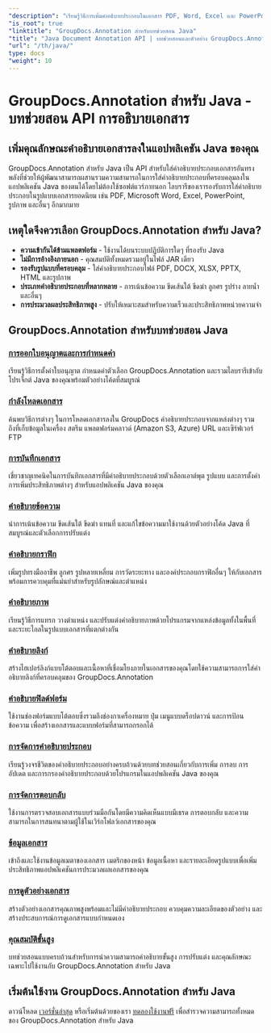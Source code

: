 ```yaml
---
"description": "เรียนรู้วิธีการเพิ่มคำอธิบายประกอบในเอกสาร PDF, Word, Excel และ PowerPoint ด้วย GroupDocs.Annotation สำหรับ Java API บทช่วยสอนการผสานรวมแบบทีละขั้นตอนและตัวอย่างโค้ด"
"is_root": true
"linktitle": "GroupDocs.Annotation สำหรับบทช่วยสอน Java"
"title": "Java Document Annotation API | บทช่วยสอนและตัวอย่าง GroupDocs.Annotation สำหรับ Java"
"url": "/th/java/"
type: docs
"weight": 10
---
```


# GroupDocs.Annotation สำหรับ Java - บทช่วยสอน API การอธิบายเอกสาร

## เพิ่มคุณลักษณะคำอธิบายเอกสารลงในแอปพลิเคชัน Java ของคุณ

GroupDocs.Annotation สำหรับ Java เป็น API สำหรับใส่คำอธิบายประกอบเอกสารอันทรงพลังที่ช่วยให้ผู้พัฒนาสามารถผสานรวมความสามารถในการใส่คำอธิบายประกอบที่ครอบคลุมลงในแอปพลิเคชัน Java ของตนได้โดยไม่ต้องใช้ซอฟต์แวร์ภายนอก ไลบรารีของเรารองรับการใส่คำอธิบายประกอบในรูปแบบเอกสารยอดนิยม เช่น PDF, Microsoft Word, Excel, PowerPoint, รูปภาพ และอื่นๆ อีกมากมาย

## เหตุใดจึงควรเลือก GroupDocs.Annotation สำหรับ Java?

- **ความเข้ากันได้ข้ามแพลตฟอร์ม** - ใช้งานได้บนระบบปฏิบัติการใดๆ ที่รองรับ Java
- **ไม่มีการอ้างอิงภายนอก** - คุณสมบัติทั้งหมดรวมอยู่ในไฟล์ JAR เดียว
- **รองรับรูปแบบที่ครอบคลุม** - ใส่คำอธิบายประกอบไฟล์ PDF, DOCX, XLSX, PPTX, HTML และรูปภาพ
- **ประเภทคำอธิบายประกอบที่หลากหลาย** - การเน้นข้อความ ขีดเส้นใต้ ขีดฆ่า ลูกศร รูปร่าง ลายน้ำ และอื่นๆ
- **การประมวลผลประสิทธิภาพสูง** - ปรับให้เหมาะสมสำหรับความเร็วและประสิทธิภาพหน่วยความจำ

## GroupDocs.Annotation สำหรับบทช่วยสอน Java

### [การออกใบอนุญาตและการกำหนดค่า](./licensing-and-configuration)
เรียนรู้วิธีการตั้งค่าใบอนุญาต กำหนดค่าตัวเลือก GroupDocs.Annotation และรวมไลบรารีเข้ากับโปรเจ็กต์ Java ของคุณพร้อมตัวอย่างโค้ดที่สมบูรณ์

### [กำลังโหลดเอกสาร](./document-loading)
ค้นพบวิธีการต่างๆ ในการโหลดเอกสารลงใน GroupDocs คำอธิบายประกอบจากแหล่งต่างๆ รวมถึงที่เก็บข้อมูลในเครื่อง สตรีม แพลตฟอร์มคลาวด์ (Amazon S3, Azure) URL และเซิร์ฟเวอร์ FTP

### [การบันทึกเอกสาร](./document-saving)
เชี่ยวชาญเทคนิคในการบันทึกเอกสารที่มีคำอธิบายประกอบด้วยตัวเลือกเอาต์พุต รูปแบบ และการตั้งค่าการเพิ่มประสิทธิภาพต่างๆ สำหรับแอปพลิเคชัน Java ของคุณ

### [คำอธิบายข้อความ](./text-annotations)
นำการเน้นข้อความ ขีดเส้นใต้ ขีดฆ่า แทนที่ และแก้ไขข้อความมาใช้งานด้วยตัวอย่างโค้ด Java ที่สมบูรณ์และตัวเลือกการปรับแต่ง

### [คำอธิบายกราฟิก](./graphical-annotations)
เพิ่มรูปทรงมืออาชีพ ลูกศร รูปหลายเหลี่ยม การวัดระยะทาง และองค์ประกอบกราฟิกอื่นๆ ให้กับเอกสารพร้อมการควบคุมที่แม่นยำสำหรับรูปลักษณ์และตำแหน่ง

### [คำอธิบายภาพ](./image-annotations)
เรียนรู้วิธีการแทรก วางตำแหน่ง และปรับแต่งคำอธิบายภาพด้วยโปรแกรมจากแหล่งข้อมูลทั้งในพื้นที่และระยะไกลในรูปแบบเอกสารที่แตกต่างกัน

### [คำอธิบายลิงก์](./link-annotations)
สร้างไฮเปอร์ลิงก์แบบโต้ตอบและเนื้อหาที่เชื่อมโยงภายในเอกสารของคุณโดยใช้ความสามารถการใส่คำอธิบายลิงก์ที่ครอบคลุมของ GroupDocs.Annotation

### [คำอธิบายฟิลด์ฟอร์ม](./form-field-annotations)
ใช้งานช่องฟอร์มแบบโต้ตอบซึ่งรวมถึงช่องกาเครื่องหมาย ปุ่ม เมนูแบบดร็อปดาวน์ และการป้อนข้อความ เพื่อสร้างเอกสารและแบบฟอร์มที่สามารถกรอกได้

### [การจัดการคำอธิบายประกอบ](./annotation-management)
เรียนรู้วงจรชีวิตของคำอธิบายประกอบอย่างครบถ้วนด้วยบทช่วยสอนเกี่ยวกับการเพิ่ม การลบ การอัปเดต และการกรองคำอธิบายประกอบด้วยโปรแกรมในแอปพลิเคชัน Java ของคุณ

### [การจัดการตอบกลับ](./reply-management)
ใช้งานการตรวจสอบเอกสารแบบร่วมมือกันโดยมีความคิดเห็นแบบมีเธรด การตอบกลับ และความสามารถในการสนทนาตามผู้ใช้ในเวิร์กโฟลว์เอกสารของคุณ

### [ข้อมูลเอกสาร](./document-information)
เข้าถึงและใช้งานข้อมูลเมตาของเอกสาร เมตริกของหน้า ข้อมูลเนื้อหา และรายละเอียดรูปแบบเพื่อเพิ่มประสิทธิภาพแอปพลิเคชันการประมวลผลเอกสารของคุณ

### [การดูตัวอย่างเอกสาร](./document-preview)
สร้างตัวอย่างเอกสารคุณภาพสูงพร้อมและไม่มีคำอธิบายประกอบ ควบคุมความละเอียดของตัวอย่าง และสร้างประสบการณ์การดูเอกสารแบบกำหนดเอง

### [คุณสมบัติขั้นสูง](./advanced-features)
บทช่วยสอนแบบครบถ้วนสำหรับการนำความสามารถคำอธิบายขั้นสูง การปรับแต่ง และคุณลักษณะเฉพาะไปใช้งานกับ GroupDocs.Annotation สำหรับ Java

## เริ่มต้นใช้งาน GroupDocs.Annotation สำหรับ Java

ดาวน์โหลด [เวอร์ชั่นล่าสุด](https://releases.groupdocs.com/annotation/java/) หรือเริ่มต้นด้วยของเรา [ทดลองใช้งานฟรี](https://releases.groupdocs.com/annotation/java/) เพื่อสำรวจความสามารถทั้งหมดของ GroupDocs.Annotation สำหรับ Java